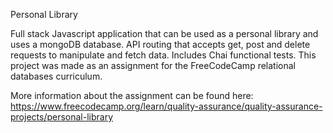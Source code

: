 Personal Library

Full stack Javascript application that can be used as a personal library and uses a mongoDB database. API routing that accepts get, post and delete requests to manipulate and fetch data. Includes Chai functional tests. This project was made as an assignment for the FreeCodeCamp relational databases curriculum.

More information about the assignment can be found here:
https://www.freecodecamp.org/learn/quality-assurance/quality-assurance-projects/personal-library
